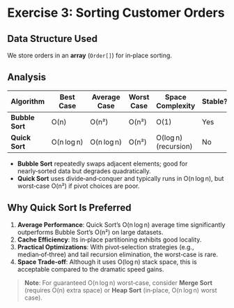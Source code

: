 # Exercise 3: Sorting Customer Orders

## Data Structure Used

We store orders in an **array** (`Order[]`) for in‑place sorting.

## Analysis

| Algorithm       | Best Case   | Average Case | Worst Case  | Space Complexity | Stable? |
|-----------------|-------------|--------------|-------------|------------------|---------|
| **Bubble Sort** | O(n)        | O(n²)        | O(n²)       | O(1)             | Yes     |
| **Quick Sort**  | O(n log n)  | O(n log n)   | O(n²)       | O(log n) (recursion) | No      |

- **Bubble Sort** repeatedly swaps adjacent elements; good for nearly‑sorted data but degrades quadratically.
- **Quick Sort** uses divide‑and‑conquer and typically runs in O(n log n), but worst‑case O(n²) if pivot choices are poor.

## Why Quick Sort Is Preferred

1. **Average Performance**: Quick Sort’s O(n log n) average time significantly outperforms Bubble Sort’s O(n²) on large datasets.  
2. **Cache Efficiency**: Its in‑place partitioning exhibits good locality.  
3. **Practical Optimizations**: With pivot‑selection strategies (e.g., median‑of‑three) and tail recursion elimination, the worst‑case is rare.  
4. **Space Trade‑off**: Although it uses O(log n) stack space, this is acceptable compared to the dramatic speed gains.

> **Note**: For guaranteed O(n log n) worst‑case, consider **Merge Sort** (requires O(n) extra space) or **Heap Sort** (in‑place, O(n log n) worst case).
